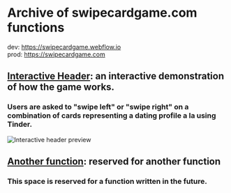 # Archive of swipecardgame.com functions
dev: https://swipecardgame.webflow.io<br>
prod: https://swipecardgame.com

## [Interactive Header](https://github.com/zayadur/com.swipecardgame/tree/main/InteractiveHeader): an interactive demonstration of how the game works.
### Users are asked to "swipe left" or "swipe right" on a combination of cards representing a dating profile a la using Tinder.

![Interactive header preview](https://raw.githubusercontent.com/zayadur/com.swipecardgame/main/InteractiveHeaderPreview.png 'Preview of the interactive header')

## [Another function](#): reserved for another function
### This space is reserved for a function written in the future.